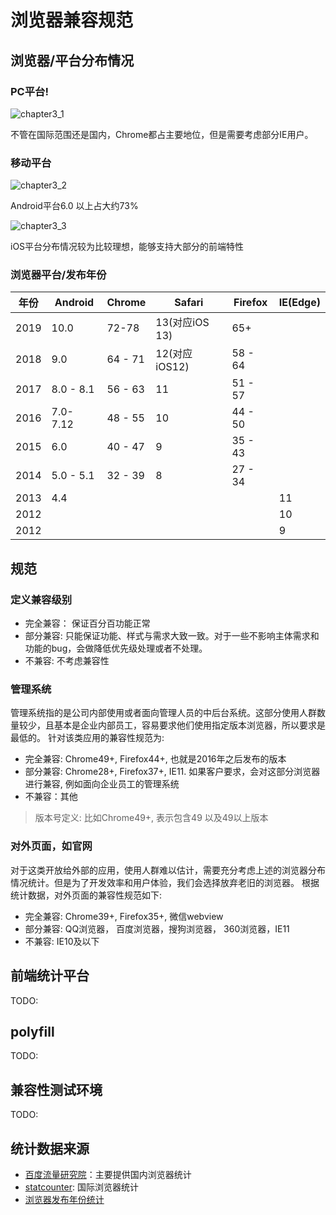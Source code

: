 # 浏览器兼容规范

## 浏览器/平台分布情况

### PC平台!

![chapter3_1](https://pic-go-1256738511.cos.ap-chengdu.myqcloud.com/images/20201103155839.png)

不管在国际范围还是国内，Chrome都占主要地位，但是需要考虑部分IE用户。

### 移动平台

![chapter3_2](https://pic-go-1256738511.cos.ap-chengdu.myqcloud.com/images/20201103155843.png)

Android平台6.0 以上占大约73%

![chapter3_3](https://pic-go-1256738511.cos.ap-chengdu.myqcloud.com/images/20201103155847.png)

iOS平台分布情况较为比较理想，能够支持大部分的前端特性

### 浏览器平台/发布年份

| 年份 | Android   | Chrome  | Safari         | Firefox | IE(Edge) |
| ---- | --------- | ------- | -------------- | ------- | -------- |
| 2019 | 10.0      | 72-78   | 13(对应iOS 13) | 65+     |          |
| 2018 | 9.0       | 64 - 71 | 12(对应iOS12)  | 58 - 64 |          |
| 2017 | 8.0 - 8.1 | 56 - 63 | 11             | 51 - 57 |          |
| 2016 | 7.0- 7.12 | 48 - 55 | 10             | 44 - 50 |          |
| 2015 | 6.0       | 40 - 47 | 9              | 35 - 43 |          |
| 2014 | 5.0 - 5.1 | 32 - 39 | 8              | 27 - 34 |          |
| 2013 | 4.4       |         |                |         | 11       |
| 2012 |           |         |                |         | 10       |
| 2012 |           |         |                |         | 9        |

## 规范

### 定义兼容级别

- 完全兼容： 保证百分百功能正常
- 部分兼容: 只能保证功能、样式与需求大致一致。对于一些不影响主体需求和功能的bug，会做降低优先级处理或者不处理。
- 不兼容: 不考虑兼容性

### 管理系统

管理系统指的是公司内部使用或者面向管理人员的中后台系统。这部分使用人群数量较少，且基本是企业内部员工，容易要求他们使用指定版本浏览器，所以要求是最低的。 针对该类应用的兼容性规范为:

- 完全兼容: Chrome49+, Firefox44+, 也就是2016年之后发布的版本
- 部分兼容: Chrome28+, Firefox37+, IE11. 如果客户要求，会对这部分浏览器进行兼容, 例如面向企业员工的管理系统
- 不兼容：其他

> 版本号定义: 比如Chrome49+, 表示包含49 以及49以上版本

### 对外页面，如官网

对于这类开放给外部的应用，使用人群难以估计，需要充分考虑上述的浏览器分布情况统计。但是为了开发效率和用户体验，我们会选择放弃老旧的浏览器。 根据统计数据，对外页面的兼容性规范如下:

- 完全兼容: Chrome39+, Firefox35+, 微信webview
- 部分兼容: QQ浏览器， 百度浏览器，搜狗浏览器， 360浏览器，IE11
- 不兼容: IE10及以下

## 前端统计平台

TODO:

## polyfill

TODO:

## 兼容性测试环境

TODO:

## 统计数据来源

- [百度流量研究院](http://tongji.baidu.com/data/browser)：主要提供国内浏览器统计
- [statcounter](http://gs.statcounter.com/): 国际浏览器统计
- [浏览器发布年份统计](https://en.wikipedia.org/wiki/Timeline_of_web_browsers)
